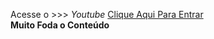 <!--
 Testando algumas tags
-->

<p>
    Acesse o >>> <em>Youtube</em>
    <a href="https://www.youtube.com/">Clique Aqui Para Entrar</a>
    <br> <strong>Muito Foda o Conteúdo</strong>
</p>

